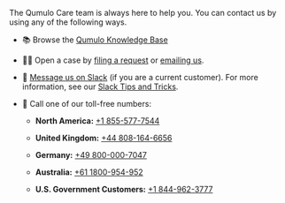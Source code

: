 The Qumulo Care team is always here to help you. You can contact us by using any of the following ways.

* 📚 Browse the [Qumulo Knowledge Base](https://care.qumulo.com/hc/en-us/categories/115000637447)

* <a id="open-a-case"></a>🧑‍💻 Open a case by [filing a request](https://care.qumulo.com/hc/en-us/requests/new) or [emailing us](mailto:care@qumulo.com).

* 💬 [Message us on Slack](https://qumulocare.slack.com/) (if you are a current customer). For more information, see our [Slack Tips and Tricks](https://docs.qumulo.com/contacting-qumulo-care-team.html#slack-tips-and-tricks).

* <a id="toll-free-numbers"></a>📱 Call one of our toll-free numbers:

  * **North America:** [+1 855-577-7544](tel:+18555777544)

  * **United Kingdom:** [+44 808-164-6656](tel:+448081646656)

  * **Germany:** [+49 800-000-7047](tel:+498000007047)

  * **Australia:** [+61 1800-954-952](tel:+611800954952)
  
  * **U.S. Government Customers:** [+1 844-962-3777](tel:+18449623777)

